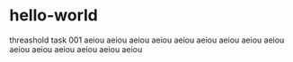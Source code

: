# hello-world
threashold task 001
aeiou aeiou aeiou aeiou aeiou aeiou aeiou aeiou aeiou aeiou aeiou aeiou aeiou aeiou aeiou
